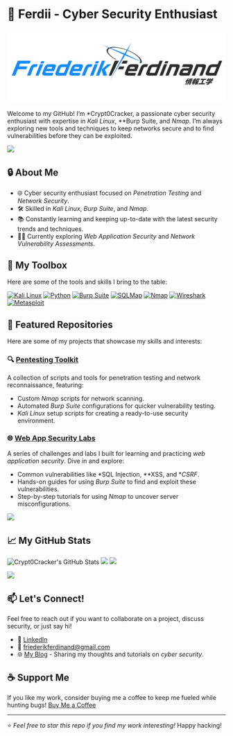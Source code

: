 # 👾 Ferdii - Cyber Security Enthusiast

![Profile Banner](Banner.jpg)

Welcome to my GitHub! I’m *Crypt0Cracker, a passionate cyber security enthusiast with expertise in *Kali Linux*, **Burp Suite, and *Nmap*. I’m always exploring new tools and techniques to keep networks secure and to find vulnerabilities before they can be exploited.

<img src="https://user-images.githubusercontent.com/73097560/115834477-dbab4500-a447-11eb-908a-139a6edaec5c.gif">

## 🔒 About Me
- 🌐 Cyber security enthusiast focused on *Penetration Testing* and *Network Security*.
- 🛠 Skilled in *Kali Linux*, *Burp Suite*, and *Nmap*.
- 📚 Constantly learning and keeping up-to-date with the latest security trends and techniques.
- 👨‍💻 Currently exploring *Web Application Security* and *Network Vulnerability Assessments*.

## 🧰 My Toolbox
Here are some of the tools and skills I bring to the table:

[![Kali Linux](https://img.shields.io/badge/Kali_Linux-%235579f6.svg?style=for-the-badge&logo=kali-linux&logoColor=white)](https://www.kali.org/) 
[![Python](https://img.shields.io/badge/python-%233776AB.svg?style=for-the-badge&logo=python&logoColor=white)](https://www.python.org/) 
[![Burp Suite](https://img.shields.io/badge/Burp_Suite-%23ED1C24.svg?style=for-the-badge&logo=burp-suite&logoColor=white)](https://portswigger.net/burp) 
[![SQLMap](https://img.shields.io/badge/SQLMap-%23f3c614.svg?style=for-the-badge&logo=sqlmap&logoColor=black)](https://sqlmap.org/) 
[![Nmap](https://img.shields.io/badge/Nmap-%23587cf5.svg?style=for-the-badge&logo=nmap&logoColor=white)](https://nmap.org/) 
[![Wireshark](https://img.shields.io/badge/Wireshark-%230094E0.svg?style=for-the-badge&logo=wireshark&logoColor=white)](https://www.wireshark.org/) 
[![Metasploit](https://img.shields.io/badge/Metasploit-%23E73C3C.svg?style=for-the-badge&logo=metasploit&logoColor=white)](https://www.metasploit.com/)

## 📂 Featured Repositories
Here are some of my projects that showcase my skills and interests:

### 🔍 [Pentesting Toolkit](https://github.com/PixelPirate/pentesting-toolkit)
A collection of scripts and tools for penetration testing and network reconnaissance, featuring:
- Custom *Nmap* scripts for network scanning.
- Automated *Burp Suite* configurations for quicker vulnerability testing.
- *Kali Linux* setup scripts for creating a ready-to-use security environment.

### 🌐 [Web App Security Labs](https://github.com/PixelPirate/web-app-security-labs)
A series of challenges and labs I built for learning and practicing *web application security*. Dive in and explore:
- Common vulnerabilities like *SQL Injection, **XSS, and **CSRF*.
- Hands-on guides for using *Burp Suite* to find and exploit these vulnerabilities.
- Step-by-step tutorials for using *Nmap* to uncover server misconfigurations.

<img src="https://user-images.githubusercontent.com/73097560/115834477-dbab4500-a447-11eb-908a-139a6edaec5c.gif">

## 📈 My GitHub Stats
![Crypt0Cracker's GitHub Stats](https://github-readme-stats.vercel.app/api?username=Crypt0Cracker&show_icons=true&theme=radical)
![](https://github-readme-stats.vercel.app/api/top-langs/?username=Crypt0Cracker&theme=dracula&hide_border=false&include_all_commits=true&count_private=true&layout=compact)
![](https://github-readme-streak-stats.herokuapp.com/?user=Crypt0Cracker&theme=dracula&hide_border=false)

<img src="https://user-images.githubusercontent.com/73097560/115834477-dbab4500-a447-11eb-908a-139a6edaec5c.gif">

## 📫 Let's Connect!
Feel free to reach out if you want to collaborate on a project, discuss security, or just say hi!
- 💼 [LinkedIn](https://linkedin.com/in/friederikferdinand)
- 📧 friederikferdinand@gmail.com
- 🌐 [My Blog](https://pixelpirate-blog.com) - Sharing my thoughts and tutorials on *cyber security*.

## ☕ Support Me
If you like my work, consider buying me a coffee to keep me fueled while hunting bugs! [Buy Me a Coffee](https://www.buymeacoffee.com/pixelpirate)

---

⭐ *Feel free to star this repo if you find my work interesting!* Happy hacking!
